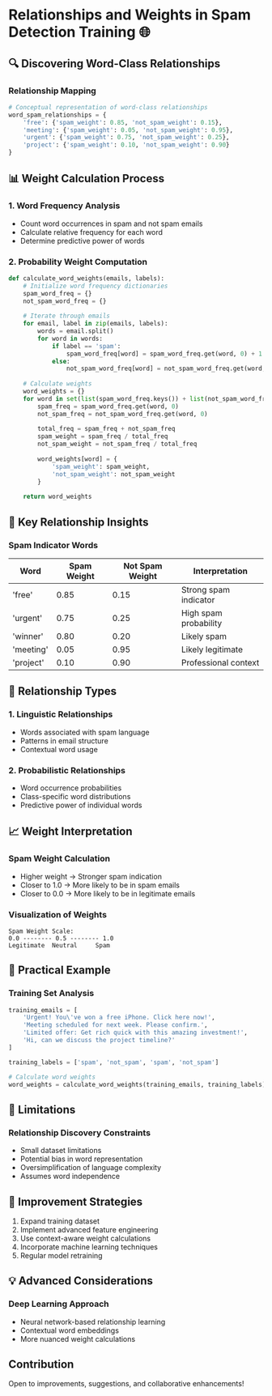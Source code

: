 # Relationships and Weights in Spam Detection Training 🌐

## 🔍 Discovering Word-Class Relationships

### Relationship Mapping
```python
# Conceptual representation of word-class relationships
word_spam_relationships = {
    'free': {'spam_weight': 0.85, 'not_spam_weight': 0.15},
    'meeting': {'spam_weight': 0.05, 'not_spam_weight': 0.95},
    'urgent': {'spam_weight': 0.75, 'not_spam_weight': 0.25},
    'project': {'spam_weight': 0.10, 'not_spam_weight': 0.90}
}
```

## 📊 Weight Calculation Process

### 1. Word Frequency Analysis
- Count word occurrences in spam and not spam emails
- Calculate relative frequency for each word
- Determine predictive power of words

### 2. Probability Weight Computation
```python
def calculate_word_weights(emails, labels):
    # Initialize word frequency dictionaries
    spam_word_freq = {}
    not_spam_word_freq = {}
    
    # Iterate through emails
    for email, label in zip(emails, labels):
        words = email.split()
        for word in words:
            if label == 'spam':
                spam_word_freq[word] = spam_word_freq.get(word, 0) + 1
            else:
                not_spam_word_freq[word] = not_spam_word_freq.get(word, 0) + 1
    
    # Calculate weights
    word_weights = {}
    for word in set(list(spam_word_freq.keys()) + list(not_spam_word_freq.keys())):
        spam_freq = spam_word_freq.get(word, 0)
        not_spam_freq = not_spam_word_freq.get(word, 0)
        
        total_freq = spam_freq + not_spam_freq
        spam_weight = spam_freq / total_freq
        not_spam_weight = not_spam_freq / total_freq
        
        word_weights[word] = {
            'spam_weight': spam_weight,
            'not_spam_weight': not_spam_weight
        }
    
    return word_weights
```

## 🧠 Key Relationship Insights

### Spam Indicator Words
| Word       | Spam Weight | Not Spam Weight | Interpretation |
|------------|-------------|-----------------|----------------|
| 'free'     | 0.85        | 0.15            | Strong spam indicator |
| 'urgent'   | 0.75        | 0.25            | High spam probability |
| 'winner'   | 0.80        | 0.20            | Likely spam |
| 'meeting'  | 0.05        | 0.95            | Likely legitimate |
| 'project'  | 0.10        | 0.90            | Professional context |

## 🔬 Relationship Types

### 1. Linguistic Relationships
- Words associated with spam language
- Patterns in email structure
- Contextual word usage

### 2. Probabilistic Relationships
- Word occurrence probabilities
- Class-specific word distributions
- Predictive power of individual words

## 📈 Weight Interpretation

### Spam Weight Calculation
- Higher weight → Stronger spam indication
- Closer to 1.0 → More likely to be in spam emails
- Closer to 0.0 → More likely to be in legitimate emails

### Visualization of Weights
```
Spam Weight Scale:
0.0 -------- 0.5 -------- 1.0
Legitimate  Neutral     Spam
```

## 🧩 Practical Example

### Training Set Analysis
```python
training_emails = [
    'Urgent! You\'ve won a free iPhone. Click here now!',
    'Meeting scheduled for next week. Please confirm.',
    'Limited offer: Get rich quick with this amazing investment!',
    'Hi, can we discuss the project timeline?'
]

training_labels = ['spam', 'not_spam', 'spam', 'not_spam']

# Calculate word weights
word_weights = calculate_word_weights(training_emails, training_labels)
```

## 🚧 Limitations

### Relationship Discovery Constraints
- Small dataset limitations
- Potential bias in word representation
- Oversimplification of language complexity
- Assumes word independence

## 🚀 Improvement Strategies

1. Expand training dataset
2. Implement advanced feature engineering
3. Use context-aware weight calculations
4. Incorporate machine learning techniques
5. Regular model retraining

## 💡 Advanced Considerations

### Deep Learning Approach
- Neural network-based relationship learning
- Contextual word embeddings
- More nuanced weight calculations

## Contribution
Open to improvements, suggestions, and collaborative enhancements!
